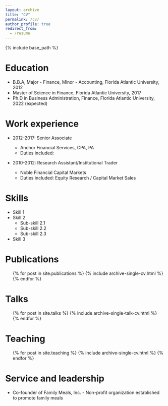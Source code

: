 ```yaml
---
layout: archive
title: "CV"
permalink: /cv/
author_profile: true
redirect_from:
  - /resume
---
```


{% include base_path %}

Education
======
* B.B.A, Major - Finance, Minor - Accounting, Florida Atlantic University, 2012
* Master of Science in Finance, Florida Atlantic University, 2017
* Ph.D in Business Administration, Finance, Florida Atlantic University, 2022 (expected)

Work experience
======
* 2012-2017: Senior Associate
  * Anchor Financial Services, CPA, PA
  * Duties included:
  
* 2010-2012: Research Assistant/Institutional Trader
  * Noble Financial Capital Markets
  * Duties included: Equity Research / Capital Market Sales
    
Skills
======
* Skill 1
* Skill 2
  * Sub-skill 2.1
  * Sub-skill 2.2
  * Sub-skill 2.3
* Skill 3

Publications
======
  <ul>{% for post in site.publications %}
    {% include archive-single-cv.html %}
  {% endfor %}</ul>
  
Talks
======
  <ul>{% for post in site.talks %}
    {% include archive-single-talk-cv.html %}
  {% endfor %}</ul>
  
Teaching
======
  <ul>{% for post in site.teaching %}
    {% include archive-single-cv.html %}
  {% endfor %}</ul>
  
Service and leadership
======
* Co-founder of Family Meals, Inc. - Non-profit organization established to promote family meals
